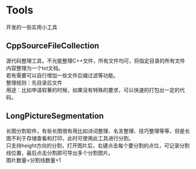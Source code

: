 # Tools
开发的一些实用小工具  

## CppSourceFileCollection  
源代码整理工具，不光能整理C++文件，所有文件均可，将指定目录的所有文件内容整理为一个txt文档。  
若有需要可以自行增加一些文件后缀过滤等功能。  
整理规则：先目录后文件  
用途：比如申请软著的时候，如果没有特殊的要求，可以快速的打包出一定的代码。  

## LongPictureSegmentation  
长图分割软件，有些长图很有用比如诗词整理、名言整理、技巧整理等等，但是长图不利于存储查看和打印，此时可使用此工具进行分割。  
只支持height方向的分割，打开图片后，右键点击每个要分割的点位，可记录分割线位置，最后点击分割即可导出多个分割图片。  
图片数量=分割线数量+1  